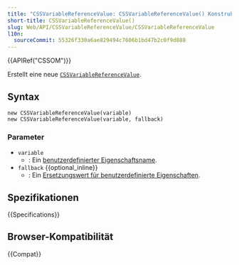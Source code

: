 ```yaml
---
title: "CSSVariableReferenceValue: CSSVariableReferenceValue() Konstruktor"
short-title: CSSVariableReferenceValue()
slug: Web/API/CSSVariableReferenceValue/CSSVariableReferenceValue
l10n:
  sourceCommit: 55326f330a6ae829494c7606b1bd47b2c0f9d888
---
```


{{APIRef("CSSOM")}}

Erstellt eine neue [`CSSVariableReferenceValue`](/de/docs/Web/API/CSSVariableReferenceValue).

## Syntax

```js-nolint
new CSSVariableReferenceValue(variable)
new CSSVariableReferenceValue(variable, fallback)
```

### Parameter

- `variable`
  - : Ein [benutzerdefinierter Eigenschaftsname](/de/docs/Web/CSS/Reference/Properties/--*).
- `fallback` {{optional_inline}}
  - : Ein [Ersetzungswert für benutzerdefinierte Eigenschaften](/de/docs/Web/CSS/CSS_cascading_variables/Using_CSS_custom_properties#custom_property_fallback_values).

## Spezifikationen

{{Specifications}}

## Browser-Kompatibilität

{{Compat}}
